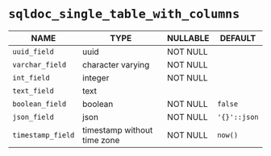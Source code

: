 # `sqldoc_single_table_with_columns`

|       NAME        |            TYPE             | NULLABLE |   DEFAULT    |
|-------------------|-----------------------------|----------|--------------|
| `uuid_field`      | uuid                        | NOT NULL |              |
| `varchar_field`   | character varying           | NOT NULL |              |
| `int_field`       | integer                     | NOT NULL |              |
| `text_field`      | text                        |          |              |
| `boolean_field`   | boolean                     | NOT NULL | `false`      |
| `json_field`      | json                        | NOT NULL | `'{}'::json` |
| `timestamp_field` | timestamp without time zone | NOT NULL | `now()`      |
